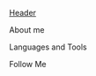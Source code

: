 [Header](https://github.com/SashaTemchur/sashatemchur/blob/main/assets/header.gif)

About me 

Languages and Tools

Follow Me 